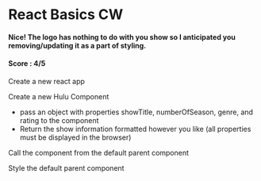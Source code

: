 # React Basics CW
#### Nice! The logo has nothing to do with you show so I anticipated you removing/updating it as a part of styling. 
#### Score : 4/5

Create a new react app

Create a new Hulu Component
* pass an object with properties showTitle, numberOfSeason, genre, and rating to the component 
* Return the show information formatted however you like (all properties must be displayed in the browser)

Call the component from the default parent component

Style the default parent component